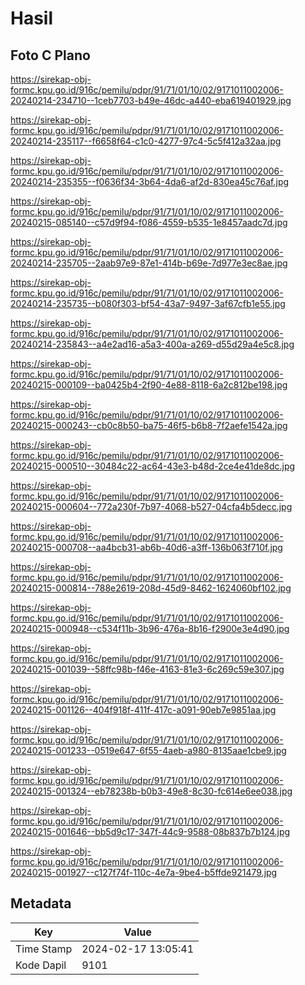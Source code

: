 # Hasil

## Foto C Plano

https://sirekap-obj-formc.kpu.go.id/916c/pemilu/pdpr/91/71/01/10/02/9171011002006-20240214-234710--1ceb7703-b49e-46dc-a440-eba619401929.jpg

https://sirekap-obj-formc.kpu.go.id/916c/pemilu/pdpr/91/71/01/10/02/9171011002006-20240214-235117--f6658f64-c1c0-4277-97c4-5c5f412a32aa.jpg

https://sirekap-obj-formc.kpu.go.id/916c/pemilu/pdpr/91/71/01/10/02/9171011002006-20240214-235355--f0636f34-3b64-4da6-af2d-830ea45c76af.jpg

https://sirekap-obj-formc.kpu.go.id/916c/pemilu/pdpr/91/71/01/10/02/9171011002006-20240215-085140--c57d9f94-f086-4559-b535-1e8457aadc7d.jpg

https://sirekap-obj-formc.kpu.go.id/916c/pemilu/pdpr/91/71/01/10/02/9171011002006-20240214-235705--2aab97e9-87e1-414b-b69e-7d977e3ec8ae.jpg

https://sirekap-obj-formc.kpu.go.id/916c/pemilu/pdpr/91/71/01/10/02/9171011002006-20240214-235735--b080f303-bf54-43a7-9497-3af67cfb1e55.jpg

https://sirekap-obj-formc.kpu.go.id/916c/pemilu/pdpr/91/71/01/10/02/9171011002006-20240214-235843--a4e2ad16-a5a3-400a-a269-d55d29a4e5c8.jpg

https://sirekap-obj-formc.kpu.go.id/916c/pemilu/pdpr/91/71/01/10/02/9171011002006-20240215-000109--ba0425b4-2f90-4e88-8118-6a2c812be198.jpg

https://sirekap-obj-formc.kpu.go.id/916c/pemilu/pdpr/91/71/01/10/02/9171011002006-20240215-000243--cb0c8b50-ba75-46f5-b6b8-7f2aefe1542a.jpg

https://sirekap-obj-formc.kpu.go.id/916c/pemilu/pdpr/91/71/01/10/02/9171011002006-20240215-000510--30484c22-ac64-43e3-b48d-2ce4e41de8dc.jpg

https://sirekap-obj-formc.kpu.go.id/916c/pemilu/pdpr/91/71/01/10/02/9171011002006-20240215-000604--772a230f-7b97-4068-b527-04cfa4b5decc.jpg

https://sirekap-obj-formc.kpu.go.id/916c/pemilu/pdpr/91/71/01/10/02/9171011002006-20240215-000708--aa4bcb31-ab6b-40d6-a3ff-136b063f710f.jpg

https://sirekap-obj-formc.kpu.go.id/916c/pemilu/pdpr/91/71/01/10/02/9171011002006-20240215-000814--788e2619-208d-45d9-8462-1624060bf102.jpg

https://sirekap-obj-formc.kpu.go.id/916c/pemilu/pdpr/91/71/01/10/02/9171011002006-20240215-000948--c534f11b-3b96-476a-8b16-f2900e3e4d90.jpg

https://sirekap-obj-formc.kpu.go.id/916c/pemilu/pdpr/91/71/01/10/02/9171011002006-20240215-001039--58ffc98b-f46e-4163-81e3-6c269c59e307.jpg

https://sirekap-obj-formc.kpu.go.id/916c/pemilu/pdpr/91/71/01/10/02/9171011002006-20240215-001126--404f918f-411f-417c-a091-90eb7e9851aa.jpg

https://sirekap-obj-formc.kpu.go.id/916c/pemilu/pdpr/91/71/01/10/02/9171011002006-20240215-001233--0519e647-6f55-4aeb-a980-8135aae1cbe9.jpg

https://sirekap-obj-formc.kpu.go.id/916c/pemilu/pdpr/91/71/01/10/02/9171011002006-20240215-001324--eb78238b-b0b3-49e8-8c30-fc614e6ee038.jpg

https://sirekap-obj-formc.kpu.go.id/916c/pemilu/pdpr/91/71/01/10/02/9171011002006-20240215-001646--bb5d9c17-347f-44c9-9588-08b837b7b124.jpg

https://sirekap-obj-formc.kpu.go.id/916c/pemilu/pdpr/91/71/01/10/02/9171011002006-20240215-001927--c127f74f-110c-4e7a-9be4-b5ffde921479.jpg


## Metadata

| Key        | Value               |
| ---------- | ------------------- |
| Time Stamp | 2024-02-17 13:05:41 |
| Kode Dapil | 9101                |




